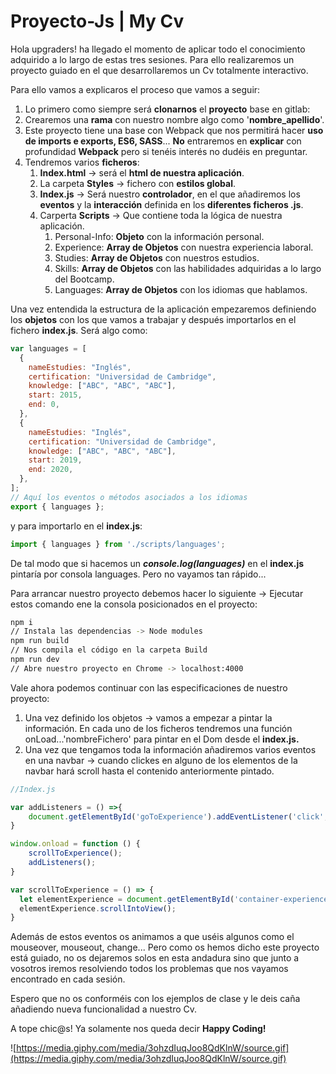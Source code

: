 # Proyecto-Js | My Cv

Hola upgraders! ha llegado el momento de aplicar todo el conocimiento adquirido a lo largo de estas tres sesiones. Para ello realizaremos un proyecto guiado en el que desarrollaremos un Cv totalmente interactivo.

Para ello vamos a explicaros el proceso que vamos a seguir:

1. Lo primero como siempre será **clonarnos** el **proyecto** base en gitlab:
2. Crearemos una **rama** con nuestro nombre algo como '**nombre_apellido**'.
3. Este proyecto tiene una base con Webpack que nos permitirá hacer **uso de imports e exports, ES6, SASS**... **No** entraremos en **explicar** con profundidad **Webpack** pero si tenéis interés no dudéis en preguntar.
4. Tendremos varios **ficheros**:
    1. **Index.html** → será el **html de nuestra aplicación**.
    2. La carpeta **Styles** → fichero con **estilos global**.
    3. **Index.js** → Será nuestro **controlador**, en el que añadiremos los **eventos** y la **interacción** definida en los **diferentes ficheros .js**.
    4. Carperta **Scripts** → Que contiene toda la lógica de nuestra aplicación.
        1. Personal-Info: **Objeto** con la información personal.
        2. Experience: **Array de Objetos** con nuestra experiencia laboral.
        3. Studies: **Array de Objetos** con nuestros estudios.
        4. Skills: **Array de Objetos**  con las habilidades adquiridas a lo largo del Bootcamp.
        5. Languages: **Array de Objetos** con los idiomas que hablamos.

Una vez entendida la estructura de la aplicación empezaremos definiendo los **objetos** con los que vamos a trabajar y después importarlos en el fichero **index.js**. Será algo como:

```jsx
var languages = [
  {
    nameEstudies: "Inglés",
    certification: "Universidad de Cambridge",
    knowledge: ["ABC", "ABC", "ABC"],
    start: 2015,
    end: 0,
  },
  {
    nameEstudies: "Inglés",
    certification: "Universidad de Cambridge",
    knowledge: ["ABC", "ABC", "ABC"],
    start: 2019,
    end: 2020,
  },
];
// Aquí los eventos o métodos asociados a los idiomas
export { languages };
```

y para importarlo en el **index.js**:

```jsx
import { languages } from './scripts/languages';
```

De tal modo que si hacemos un ***console.log(languages)*** en el **index.js** pintaría por consola languages. Pero no vayamos tan rápido...

Para arrancar nuestro proyecto debemos hacer lo siguiente → Ejecutar estos comando ene la consola posicionados en el proyecto:

```bash
npm i 
// Instala las dependencias -> Node modules
npm run build
// Nos compila el código en la carpeta Build
npm run dev
// Abre nuestro proyecto en Chrome -> localhost:4000
```

Vale ahora podemos continuar con las especificaciones de nuestro proyecto:

1. Una vez definido los objetos → vamos a empezar a pintar la información. En cada uno de los ficheros tendremos una función onLoad...'nombreFichero' para pintar en el Dom desde el **index.js.**
2. Una vez que tengamos toda la información añadiremos varios eventos en una navbar → cuando clickes en alguno de los elementos de la navbar hará scroll hasta el contenido anteriormente pintado.

```jsx
//Index.js

var addListeners = () =>{
    document.getElementById('goToExperience').addEventListener('click', scrollToExperience);
}

window.onload = function () {
	scrollToExperience();
	addListeners();
}
```

```jsx
var scrollToExperience = () => {
  let elementExperience = document.getElementById('container-experience');
  elementExperience.scrollIntoView();
}
```

Además de estos eventos os animamos a que uséis algunos como el mouseover, mouseout, change...  Pero como os hemos dicho este proyecto está guiado, no os dejaremos solos en esta andadura sino que junto a vosotros iremos resolviendo todos los problemas que nos vayamos encontrado en cada sesión.

Espero que no os conforméis con los ejemplos de clase y le deis caña añadiendo nueva funcionalidad a nuestro Cv.

A tope chic@s! Ya solamente nos queda decir **Happy Coding!** 

![https://media.giphy.com/media/3ohzdIuqJoo8QdKlnW/source.gif](https://media.giphy.com/media/3ohzdIuqJoo8QdKlnW/source.gif)